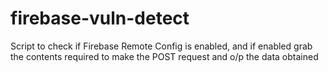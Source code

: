 # firebase-vuln-detect
Script to check if Firebase Remote Config is enabled, and if enabled grab the contents required to make the POST request and o/p the data obtained
